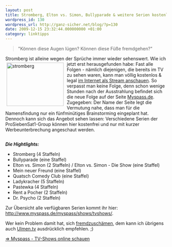 ```yaml
---
layout: post
title: Stromberg, Elton vs. Simon, Bullyparade & weitere Serien kostenlos online schauen
wordpress_id: 130
wordpress_url: http://ganz-sicher.net/blog/?p=130
date: 2009-12-15 23:32:44.000000000 +01:00
category: linktipps
---
```



> "Können diese Augen lügen? Können diese Füße fremdgehen?"

Stromberg ist alleine wegen der Sprüche immer wieder sehenswert. <img class="borderimg" style="float:left; padding: 2px; margin: 2px;margin-right: 8px;" title="stromberg" src="{{site.baseurl}}/wp-content/uploads/stromberg3.jpg" alt="stromberg" width="178" height="135" /> Wie ich jetzt erst herausgefunden habe: Fast alle Folgen - nämlich diejenigen, die bereits im TV zu sehen waren, kann man völlig kostenlos &amp; legal <a title="Stromberg kostenlos schauen" href="http://www.myspass.de/myspass/shows/tvshows/stromberg/" target="_blank">im Internet als Stream anschauen</a>. So verpasst man keine Folge, denn schon wenige Stunden nach der Ausstrahlung befindet sich die neue Folge auf der Seite <a href="http://www.myspass.de" target="_self">Myspass.de</a>. Zugegeben: Der Name der Seite legt die Vermutung nahe, dass man für die Namensfindung nur ein fünfminütiges Brainstorming eingeplant hat. Dennoch kann sich das Angebot sehen lassen: Verschiedene Serien der ProSiebenSat1-Group können hier kostenfrei und nur mit kurzer Werbeunterbrechung angeschaut werden.
<div id="clearer" style="clear:both;"></div>

<p style="text-align: left;"><em><strong>Die Hightlights:</strong></em></p>

<ul>
	<li>Stromberg (4 Staffeln)</li>
	<li>Bullyparade (eine Staffel)</li>
	<li>Elton vs. Simon (2 Staffeln) / Elton vs. Simon - Die Show (eine Staffel)</li>
	<li>Mein neuer Freund (eine Staffel)</li>
	<li>Quatsch Comedy Club (eine Staffel)</li>
	<li>Ladykracher (5 Staffeln)</li>
	<li>Pastewka (4 Staffeln)</li>
	<li>Rent a Pocher (2 Staffeln)</li>
	<li>Dr. Psycho (2 Staffeln)</li>
</ul>
Zur Übersicht alle verfügbaren Serien kommt ihr hier: <a title="Myspass - TV-Shows online schauen" href="http://www.myspass.de/myspass/shows/tvshows/" target="_blank">http://www.myspass.de/myspass/shows/tvshows/</a>.

Wer kein Problem damit hat, sich <a href="http://de.uncyclopedia.org/wiki/Scham#Fremdscham" target="_blank">fremdzuschämen</a>, dem kann ich übrigens auch <a href="http://www.myspass.de/myspass/ulmentv/" target="_blank">Ulmen.tv</a> ausdrücklich empfehlen. ;)

<a title="Myspass - TV-Shows online schauen" href="http://www.myspass.de/myspass/shows/tvshows/" target="_blank">=> Myspass - TV-Shows online schauen</a>

